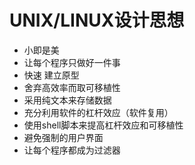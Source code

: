 # UNIX/LINUX设计思想

* 小即是美
* 让每个程序只做好一件事
* 快速 建立原型
* 舍弃高效率而取可移植性
* 采用纯文本来存储数据
* 充分利用软件的杠杆效应（软件复用）
* 使用shell脚本来提高杠杆效应和可移植性
* 避免强制的用户界面
* 让每个程序都成为过滤器
